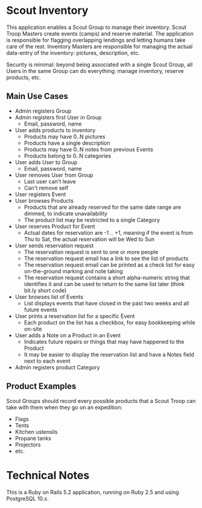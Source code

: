 # Scout Inventory

This application enables a Scout Group to manage their inventory. Scout Troop Masters create events
(camps) and reserve material. The application is responsible for flagging overlapping lendings and
letting humans take care of the rest. Inventory Masters are responsible for managing the actual
data-entry of the inventory: pictures, description, etc.

Security is minimal: beyond being associated with a single Scout Group, all Users in the same Group
can do everything: manage inventory, reserve products, etc.

## Main Use Cases

* Admin registers Group
* Admin registers first User in Group
    - Email, password, name
* User adds products to inventory
    - Products may have 0..N pictures
    - Products have a single description
    - Products may have 0..N notes from previous Events
    - Products belong to 0..N categories
* User adds User to Group
    - Email, password, name
* User removes User from Group
    - Last user can't leave
    - Can't remove self
* User registers Event
* User browses Products
    - Products that are already reserved for the same date range are dimmed, to
        indicate unavailability
    - The product list may be restricted to a single Category
* User reserves Product for Event
    - Actual dates for reservation are -1 .. +1, meaning if the event is from
        Thu to Sat, the actual reservation will be Wed to Sun
* User sends reservation request
    - The reservation request is sent to one or more people
    - The reservation request email has a link to see the list of products
    - The reservation request email can be printed as a check list for easy
        on-the-ground marking and note taking
    - The reservation request contains a short alpha-numeric string that identifies
        it and can be used to return to the same list later (think bit.ly short code)
* User browses list of Events
    - List displays events that have closed in the past two weeks and all future events
* User prints a reservation list for a specific Event
    - Each product on the list has a checkbox, for easy bookkeeping while on-site
* User adds a Note on a Product in an Event
    - Indicates future repairs or things that may have happened to the Product
    - It may be easier to display the reservation list and have a Notes field
        next to each event
* Admin registers product Category

## Product Examples

Scout Groups should record every possible products that a Scout Troop can take with them when they
go on an expedition:

* Flags
* Tents
* Kitchen ustensils
* Propane tanks
* Projectors
* etc.

# Technical Notes

This is a Ruby on Rails 5.2 application, running on Ruby 2.5 and using PostgreSQL 10.x.
